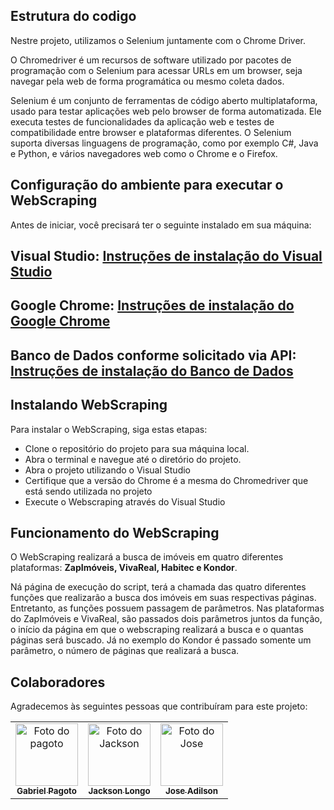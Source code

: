 ## Estrutura do codigo

Nestre projeto, utilizamos o Selenium juntamente com o Chrome Driver.

O Chromedriver é um recursos de software utilizado por pacotes de programação com o Selenium para acessar URLs em um browser, seja navegar pela web de forma programática ou mesmo coleta dados.

Selenium é um conjunto de ferramentas de código aberto multiplataforma, usado para testar aplicações web pelo browser de forma automatizada. Ele executa testes de funcionalidades da aplicação web e testes de compatibilidade entre browser e plataformas diferentes. O Selenium suporta diversas linguagens de programação, como por exemplo C#, Java e Python, e vários navegadores web como o Chrome e o Firefox.

## Configuração do ambiente para executar o WebScraping


Antes de iniciar, você precisará ter o seguinte instalado em sua máquina:

## Visual Studio: [Instruções de instalação do Visual Studio](https://visualstudio.microsoft.com/pt-br/downloads/)
## Google Chrome: [Instruções de instalação do Google Chrome](https://www.google.com/intl/pt-BR/chrome/)
## Banco de Dados conforme solicitado via API: [Instruções de instalação do Banco de Dados](https://github.com/jackson-jk1/EasyHomeApi)


##  Instalando WebScraping

Para instalar o WebScraping, siga estas etapas:

* Clone o repositório do projeto para sua máquina local.
* Abra o terminal e navegue até o diretório do projeto.
* Abra o projeto utilizando o Visual Studio
* Certifique que a versão do Chrome é a mesma do Chromedriver que está sendo utilizada no projeto
* Execute o Webscraping através do Visual Studio

##  Funcionamento do WebScraping

O WebScraping realizará a busca de imóveis em quatro diferentes plataformas: **ZapImóveis, VivaReal, Habitec e Kondor**.

Ná página de execução do script, terá a chamada das quatro diferentes funções que realizarão a busca dos imóveis em suas respectivas páginas. Entretanto, as funções possuem passagem de parâmetros. Nas plataformas do ZapImóveis e VivaReal, são passados dois parâmetros juntos da função, o início da página em que o webscraping realizará a busca e o quantas páginas será buscado. Já no exemplo do Kondor é passado somente um parâmetro, o número de páginas que realizará a busca.

##  Colaboradores

Agradecemos às seguintes pessoas que contribuíram para este projeto:

<table>
  <tr>
    <td align="center">
      <a href="#">
        <img src="https://avatars.githubusercontent.com/u/54186456?v=4" width="100px;" alt="Foto do pagoto"/><br>
        <sub>
          <b>Gabriel Pagoto</b>
        </sub>
      </a>
    </td>
    <td align="center">
      <a href="#">
        <img src="https://avatars.githubusercontent.com/u/56005941?s=400&u=0282b7888567a9f7f3df62df4433743a38289305&v=4" width="100px;" alt="Foto do Jackson"/><br>
        <sub>
          <b>Jackson Longo</b>
        </sub>
      </a>
    </td>
    <td align="center">
      <a href="#">
        <img src="https://pps.whatsapp.net/v/t61.24694-24/298393423_191871359934710_1423164344747583347_n.jpg?ccb=11-4&oh=01_AdSyHhlJAx-4oOvzefy_-rsjgT97CccprYQ7J8Xo8UoVRw&oe=64037008" width="100px;" alt="Foto do Jose"/><br>
        <sub>
          <b>Jose Adilson</b>
        </sub>
      </a>
    </td>
  </tr>
</table>
